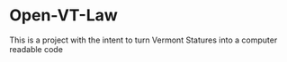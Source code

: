 # Open-VT-Law

This is a project with the intent to turn Vermont Statures into a computer readable code
